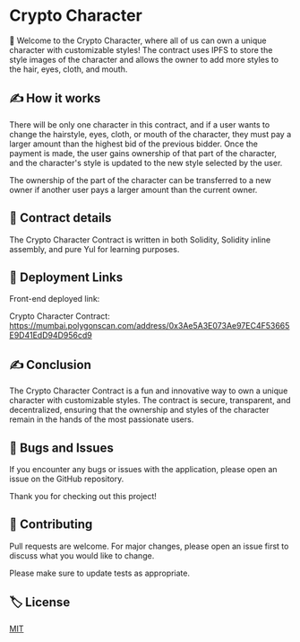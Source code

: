 # Crypto Character
👋 Welcome to the Crypto Character, where all of us can own a unique character with customizable styles! The contract uses IPFS to store the style images of the character and allows the owner to add more styles to the hair, eyes, cloth, and mouth.

## ✍️ How it works
There will be only one character in this contract, and if a user wants to change the hairstyle, eyes, cloth, or mouth of the character, they must pay a larger amount than the highest bid of the previous bidder. Once the payment is made, the user gains ownership of that part of the character, and the character's style is updated to the new style selected by the user.

The ownership of the part of the character can be transferred to a new owner if another user pays a larger amount than the current owner.

## 🍬 Contract details
The Crypto Character Contract is written in both Solidity, Solidity inline assembly, and pure Yul for learning purposes.

## 🚀 Deployment Links

Front-end deployed link: 

Crypto Character Contract: https://mumbai.polygonscan.com/address/0x3Ae5A3E073Ae97EC4F53665E9D41EdD94D956cd9 


## ✍️ Conclusion
The Crypto Character Contract is a fun and innovative way to own a unique character with customizable styles. The contract is secure, transparent, and decentralized, ensuring that the ownership and styles of the character remain in the hands of the most passionate users.

## 🐛 Bugs and Issues

If you encounter any bugs or issues with the application, please open an issue on the GitHub repository. 

Thank you for checking out this project!

## 🙋 Contributing

Pull requests are welcome. For major changes, please open an issue first
to discuss what you would like to change.

Please make sure to update tests as appropriate.

## 🏷️ License

[MIT](https://choosealicense.com/licenses/mit/)